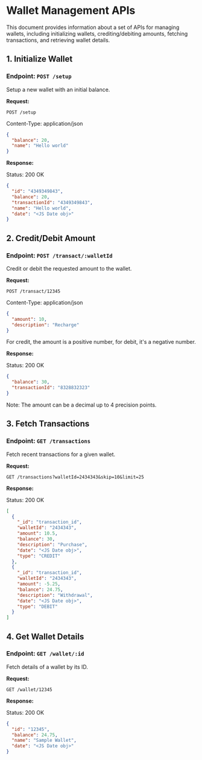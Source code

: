 # Wallet Management APIs

This document provides information about a set of APIs for managing wallets, including initializing wallets, crediting/debiting amounts, fetching transactions, and retrieving wallet details.

## 1. Initialize Wallet

### Endpoint: `POST /setup`

Setup a new wallet with an initial balance.

**Request:**

```
POST /setup
```

Content-Type: application/json

```json
{
  "balance": 20,
  "name": "Hello world"
}
```

**Response:**

Status: 200 OK

```json
{
  "id": "4349349843",
  "balance": 20,
  "transactionId": "4349349843",
  "name": "Hello world",
  "date": "<JS Date obj>"
}
```

## 2. Credit/Debit Amount

### Endpoint: `POST /transact/:walletId`

Credit or debit the requested amount to the wallet.

**Request:**

```
POST /transact/12345
```

Content-Type: application/json

```json
{
  "amount": 10,
  "description": "Recharge"
}
```

For credit, the amount is a positive number, for debit, it's a negative number.

**Response:**

Status: 200 OK

```json
{
  "balance": 30,
  "transactionId": "8328832323"
}
```

Note: The amount can be a decimal up to 4 precision points.

## 3. Fetch Transactions

### Endpoint: `GET /transactions`

Fetch recent transactions for a given wallet.

**Request:**

```
GET /transactions?walletId=2434343&skip=10&limit=25
```

**Response:**

Status: 200 OK

```json
[
  {
    "_id": "transaction_id",
    "walletId": "2434343",
    "amount": 10.5,
    "balance": 30,
    "description": "Purchase",
    "date": "<JS Date obj>",
    "type": "CREDIT"
  },
  {
    "_id": "transaction_id",
    "walletId": "2434343",
    "amount": -5.25,
    "balance": 24.75,
    "description": "Withdrawal",
    "date": "<JS Date obj>",
    "type": "DEBIT"
  }
]
```

## 4. Get Wallet Details

### Endpoint: `GET /wallet/:id`

Fetch details of a wallet by its ID.

**Request:**

```
GET /wallet/12345
```

**Response:**

Status: 200 OK

```json
{
  "id": "12345",
  "balance": 24.75,
  "name": "Sample Wallet",
  "date": "<JS Date obj>"
}
```
